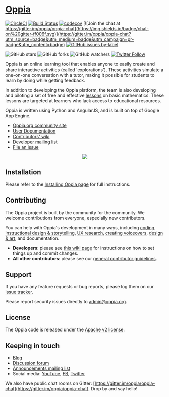 # [Oppia](https://www.oppia.org) 
[![CircleCI](https://circleci.com/gh/oppia/oppia/tree/develop.svg?style=svg)](https://circleci.com/gh/oppia/oppia/tree/develop) [![Build Status](https://travis-ci.com/oppia/oppia.svg?branch=develop)](https://travis-ci.com/github/oppia/oppia) [![codecov](https://codecov.io/gh/oppia/oppia/branch/develop/graph/badge.svg)](https://codecov.io/gh/oppia/oppia) [![Join the chat at https://gitter.im/oppia/oppia-chat](https://img.shields.io/badge/chat-on%20gitter-ff006f.svg)](https://gitter.im/oppia/oppia-chat?utm_source=badge&utm_medium=badge&utm_campaign=pr-badge&utm_content=badge) [![GitHub issues by-label](https://img.shields.io/github/issues/oppia/oppia/good%20first%20issue.svg)](https://github.com/oppia/oppia/issues?q=is%3Aopen+is%3Aissue+label%3A%22good+first+issue%22)

![GitHub stars](https://img.shields.io/github/stars/oppia/oppia?style=social)
![GitHub forks](https://img.shields.io/github/forks/oppia/oppia?style=social)
![GitHub watchers](https://img.shields.io/github/watchers/oppia/oppia?style=social)
[![Twitter Follow](https://img.shields.io/twitter/follow/oppiaorg.svg?style=social&label=Follow&maxAge=2592000?style=flat-square)](https://twitter.com/oppiaorg)

Oppia is an online learning tool that enables anyone to easily create and share interactive activities (called 'explorations'). These activities simulate a one-on-one conversation with a tutor, making it possible for students to learn by doing while getting feedback.

In addition to developing the Oppia platform, the team is also developing and piloting a set of free and effective [lessons](https://www.oppia.org/fractions) on basic mathematics. These lessons are targeted at learners who lack access to educational resources.

Oppia is written using Python and AngularJS, and is built on top of Google App Engine.

  * [Oppia.org community site](https://www.oppia.org)
  * [User Documentation](https://oppia.github.io/)
  * [Contributors' wiki](https://github.com/oppia/oppia/wiki)
  * [Developer mailing list](http://groups.google.com/group/oppia-dev)
  * [File an issue](https://github.com/oppia/oppia/issues/new/choose)

<p align="center">
  <a href="http://www.youtube.com/watch?v=Ntcw0H0hwPU" target="_blank" rel="noopener">
    <img src="https://cloud.githubusercontent.com/assets/8845039/16814722/b219cac0-4954-11e6-9573-c37557d1b410.png">
  </a>
</p>


## Installation

Please refer to the [Installing Oppia page](https://github.com/oppia/oppia/wiki/Installing-Oppia) for full instructions.

## Contributing

The Oppia project is built by the community for the community. We welcome contributions from everyone, especially new contributors.

You can help with Oppia's development in many ways, including [coding](https://github.com/oppia/oppia-android/wiki#instructions-for-making-a-code-change), [instructional design & storytelling](https://github.com/oppia/oppia/wiki/Teaching-with-Oppia), [UX research](https://github.com/oppia/oppia/wiki/Conducting-research-with-students), [creating voiceovers](https://github.com/oppia/oppia/wiki/Instructions-for-voice-artists), [design & art](https://github.com/oppia/oppia/wiki/Contributing-to-Oppia%27s-design), and documentation.

  * **Developers**: please see [this wiki page](https://github.com/oppia/oppia/wiki/Contributing-code-to-Oppia#setting-things-up) for instructions on how to set things up and commit changes.
  * **All other contributors**: please see our [general contributor guidelines](https://github.com/oppia/oppia/wiki).


## Support

If you have any feature requests or bug reports, please log them on our [issue tracker](https://github.com/oppia/oppia/issues/new/choose).

Please report security issues directly to admin@oppia.org.


## License

The Oppia code is released under the [Apache v2 license](https://github.com/oppia/oppia/blob/develop/LICENSE).


## Keeping in touch

  * [Blog](https://medium.com/oppia-org)
  * [Discussion forum](http://groups.google.com/group/oppia)
  * [Announcements mailing list](http://groups.google.com/group/oppia-announce)
  * Social media: [YouTube](https://www.youtube.com/channel/UC5c1G7BNDCfv1rczcBp9FPw), [FB](https://www.facebook.com/oppiaorg), [Twitter](https://twitter.com/oppiaorg)

We also have public chat rooms on Gitter: [https://gitter.im/oppia/oppia-chat](https://gitter.im/oppia/oppia-chat). Drop by and say hello!
